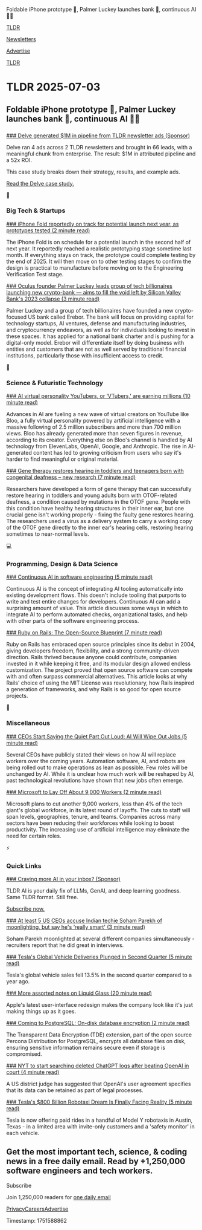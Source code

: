 Foldable iPhone prototype 📱, Palmer Luckey launches bank 🏦, continuous AI 👨‍💻

[TLDR](/)

[Newsletters](/newsletters)

[Advertise](https://advertise.tldr.tech/)

[TLDR](/)

# TLDR 2025-07-03

## Foldable iPhone prototype 📱, Palmer Luckey launches bank 🏦, continuous AI 👨‍💻

### 

[### Delve generated $1M in pipeline from TLDR newsletter ads (Sponsor)](https://advertise.tldr.tech/case-studies/delve-drives-1m-in-attributed-pipeline-52x-roi-through-tldr-ads/?utm_source=tldr&amp;utm_medium=newsletter&amp;utm_campaign=primary06302025)

Delve ran 4 ads across 2 TLDR newsletters and brought in 66 leads, with a meaningful chunk from enterprise. The result: $1M in attributed pipeline and a 52x ROI.

This case study breaks down their strategy, results, and example ads.

[Read the Delve case study.](https://advertise.tldr.tech/case-studies/delve-drives-1m-in-attributed-pipeline-52x-roi-through-tldr-ads/?utm_source=tldr&utm_medium=newsletter&utm_campaign=primary06302025)

📱

### Big Tech & Startups

[### iPhone Fold reportedly on track for potential launch next year, as prototypes tested (2 minute read)](https://9to5mac.com/2025/07/02/iphone-fold-reportedly-on-track-for-potential-launch-next-year-as-prototypes-tested/?utm_source=tldrnewsletter)

The iPhone Fold is on schedule for a potential launch in the second half of next year. It reportedly reached a realistic prototyping stage sometime last month. If everything stays on track, the prototype could complete testing by the end of 2025. It will then move on to other testing stages to confirm the design is practical to manufacture before moving on to the Engineering Verification Test stage.

[### Oculus founder Palmer Luckey leads group of tech billionaires launching new crypto-bank — aims to fill the void left by Silicon Valley Bank's 2023 collapse (3 minute read)](https://www.tomshardware.com/tech-industry/oculus-founder-palmer-luckey-launching-crypto-bank-tech-billionaires?utm_source=tldrnewsletter)

Palmer Luckey and a group of tech billionaires have founded a new crypto-focused US bank called Erebor. The bank will focus on providing capital for technology startups, AI ventures, defense and manufacturing industries, and cryptocurrency endeavors, as well as for individuals looking to invest in these spaces. It has applied for a national bank charter and is pushing for a digital-only model. Erebor will differentiate itself by doing business with entities and customers that are not as well served by traditional financial institutions, particularly those with insufficient access to credit.

🚀

### Science & Futuristic Technology

[### AI virtual personality YouTubers, or ‘VTubers,' are earning millions (10 minute read)](https://www.cnbc.com/2025/07/02/ai-virtual-personality-youtubers-or-vtubers-are-earning-millions.html?utm_source=tldrnewsletter)

Advances in AI are fueling a new wave of virtual creators on YouTube like Bloo, a fully virtual personality powered by artificial intelligence with a massive following of 2.5 million subscribers and more than 700 million views. Bloo has already generated more than seven figures in revenue, according to its creator. Everything else on Bloo's channel is handled by AI technology from ElevenLabs, OpenAI, Google, and Anthropic. The rise in AI-generated content has led to growing criticism from users who say it's harder to find meaningful or original material.

[### Gene therapy restores hearing in toddlers and teenagers born with congenital deafness – new research (7 minute read)](https://theconversation.com/gene-therapy-restores-hearing-in-toddlers-and-teenagers-born-with-congenital-deafness-new-research-258112?utm_source=tldrnewsletter)

Researchers have developed a form of gene therapy that can successfully restore hearing in toddlers and young adults born with OTOF-related deafness, a condition caused by mutations in the OTOF gene. People with this condition have healthy hearing structures in their inner ear, but one crucial gene isn't working properly - fixing the faulty gene restores hearing. The researchers used a virus as a delivery system to carry a working copy of the OTOF gene directly to the inner ear's hearing cells, restoring hearing sometimes to near-normal levels.

💻

### Programming, Design & Data Science

[### Continuous AI in software engineering (5 minute read)](https://www.seangoedecke.com/continuous-ai/?utm_source=tldrnewsletter)

Continuous AI is the concept of integrating AI tooling automatically into existing development flows. This doesn't include tooling that purports to write and test entire changes for developers. Continuous AI can add a surprising amount of value. This article discusses some ways in which to integrate AI to perform automated checks, organizational tasks, and help with other parts of the software engineering process.

[### Ruby on Rails: The Open-Source Blueprint (7 minute read)](https://blog.codeminer42.com/ruby-on-rails-the-open-source-blueprint/?utm_source=tldrnewsletter)

Ruby on Rails has embraced open source principles since its debut in 2004, giving developers freedom, flexibility, and a strong community-driven direction. Rails thrived because anyone could contribute, companies invested in it while keeping it free, and its modular design allowed endless customization. The project proved that open source software can compete with and often surpass commercial alternatives. This article looks at why Rails' choice of using the MIT License was revolutionary, how Rails inspired a generation of frameworks, and why Rails is so good for open source projects.

🎁

### Miscellaneous

[### CEOs Start Saying the Quiet Part Out Loud: AI Will Wipe Out Jobs (5 minute read)](https://www.wsj.com/tech/ai/ai-white-collar-job-loss-b9856259?st=tMyy6N&reflink=desktopwebshare_permalink&utm_source=tldrnewsletter)

Several CEOs have publicly stated their views on how AI will replace workers over the coming years. Automation software, AI, and robots are being rolled out to make operations as lean as possible. Few roles will be unchanged by AI. While it is unclear how much work will be reshaped by AI, past technological revolutions have shown that new jobs often emerge.

[### Microsoft to Lay Off About 9,000 Workers (2 minute read)](https://www.wsj.com/tech/microsoft-layoffs-job-cuts-c8ca44cc?st=zPpUVp&reflink=desktopwebshare_permalink&utm_source=tldrnewsletter)

Microsoft plans to cut another 9,000 workers, less than 4% of the tech giant's global workforce, in its latest round of layoffs. The cuts to staff will span levels, geographies, tenure, and teams. Companies across many sectors have been reducing their workforces while looking to boost productivity. The increasing use of artificial intelligence may eliminate the need for certain roles.

⚡

### Quick Links

[### Craving more AI in your inbox? (Sponsor)](https://tldr.tech/ai/?utm_source=tldr&amp;utm_medium=newsletter&amp;utm_campaign=quicklinks07032025)

TLDR AI is your daily fix of LLMs, GenAI, and deep learning goodness. Same TLDR format. Still free.

[Subscribe now.](https://tldr.tech/ai/?utm_source=tldr&utm_medium=newsletter&utm_campaign=quicklinks07032025)

[### At least 5 US CEOs accuse Indian techie Soham Parekh of moonlighting, but say he's ‘really smart' (3 minute read)](https://www.hindustantimes.com/trending/us/at-least-5-us-ceos-accuse-indian-techie-soham-parekh-of-moonlighting-but-say-he-s-really-smart-101751509319991-amp.html?utm_source=tldrnewsletter)

Soham Parekh moonlighted at several different companies simultaneously - recruiters report that he did great in interviews.

[### Tesla's Global Vehicle Deliveries Plunged in Second Quarter (5 minute read)](https://www.wsj.com/business/autos/tesla-sales-q2-2025-e2087c11?st=hLMGp1&reflink=desktopwebshare_permalink&utm_source=tldrnewsletter)

Tesla's global vehicle sales fell 13.5% in the second quarter compared to a year ago.

[### More assorted notes on Liquid Glass (20 minute read)](https://morrick.me/archives/10068?utm_source=tldrnewsletter)

Apple's latest user-interface redesign makes the company look like it's just making things up as it goes.

[### Coming to PostgreSQL: On-disk database encryption (2 minute read)](https://www.theregister.com/2025/07/02/postgresql_ondisk_database_encryption/?utm_source=tldrnewsletter)

The Transparent Data Encryption (TDE) extension, part of the open source Percona Distribution for PostgreSQL, encrypts all database files on disk, ensuring sensitive information remains secure even if storage is compromised.

[### NYT to start searching deleted ChatGPT logs after beating OpenAI in court (4 minute read)](https://arstechnica.com/tech-policy/2025/07/nyt-to-start-searching-deleted-chatgpt-logs-after-beating-openai-in-court/?utm_source=tldrnewsletter)

A US district judge has suggested that OpenAI's user agreement specifies that its data can be retained as part of legal processes.

[### Tesla's $800 Billion Robotaxi Dream Is Finally Facing Reality (5 minute read)](https://www.bloomberg.com/opinion/articles/2025-06-27/tesla-s-800-billion-robotaxi-dream-is-finally-facing-reality?accessToken=eyJhbGciOiJIUzI1NiIsInR5cCI6IkpXVCJ9.eyJzb3VyY2UiOiJTdWJzY3JpYmVyR2lmdGVkQXJ0aWNsZSIsImlhdCI6MTc1MTUxNDgwMiwiZXhwIjoxNzUyMTE5NjAyLCJhcnRpY2xlSWQiOiJTWUlGVVREV1JHRzAwMCIsImJjb25uZWN0SWQiOiJFQTExNDNDNTM4NEE0RUY5QTg5RjJEN0IxMTg2MzcwOSJ9.3bUkOR3zl5_ImkYejoAqNqio8RfrObkPL6134Vt1mtg&utm_source=tldrnewsletter)

Tesla is now offering paid rides in a handful of Model Y robotaxis in Austin, Texas - in a limited area with invite-only customers and a 'safety monitor' in each vehicle.

## Get the most important tech, science, & coding news in a free daily email. Read by +1,250,000 software engineers and tech workers.

Subscribe

Join 1,250,000 readers for [one daily email](/api/latest/tech)

[Privacy](/privacy)[Careers](https://jobs.ashbyhq.com/tldr.tech)[Advertise](/tech/advertise)

Timestamp: 1751588862